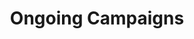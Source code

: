 ---
title: Ongoing Campaigns
ongoing_campaigns_page:
  campaigns:
    title: Ongoing ACCE Campaigns
    intro_p1: At the Alliance for CancerCare Equity (ACCE), we are committed to ensuring that no one is denied cancer treatment because of financial hardship. Every month, we support patients in Ghana and Canada—covering treatment costs, medications, and transportation. But the need is great, and the costs keep rising.
    intro_p2: That’s why, from time to time, we launch special fundraising campaigns. These campaigns help us respond to urgent cases, expand our support to more patients, and sustain ongoing treatments.
    intro_p3: Each campaign is a call to action—a chance for our community to step in and give hope where it's needed most. Every dollar you give directly impacts a life.
    intro_p4: Together, we can close the gap in cancer care and bring healing within reach.
    campaigns_title: Our Campaigns
    campaigns_intro: Below are our ongoing campaigns. We invite you to share them with your friends, family, and social media circles—together, we can reach more hearts and help more lives Click on the images below for more information.
    campaign_items:
      - name: Save Baby Ariel’s Life
        description: She’s Only 14 Months and Fighting Liver Cancer
        href: https://www.allianceforcancercareequity.ca/_files/ugd/8b0cc2_0e89f3559590412c92d8233d0812a60c.pdf
        imageUrl: https://static.wixstatic.com/media/8b0cc2_2a096dfb0fa1402989907e2e812c82a3~mv2.jpg/v1/fill/w_388,h_550,al_c,q_80,usm_0.66_1.00_0.01,enc_avif,quality_auto/8b0cc2_2a096dfb0fa1402989907e2e812c82a3~mv2.jpg
        external: true
      - name: Hope for Gilda Tuffour
        description: A 10-Year-Old Girl Fighting Brain Cancer
        href: /campaigns/hope-for-gilda
        imageUrl: https://static.wixstatic.com/media/8b0cc2_59d27f848958460ca8588348c68fbfe4~mv2.jpg/v1/fill/w_400,h_534,al_c,q_80,usm_0.66_1.00_0.01,enc_avif,quality_auto/_8b0cc2_59d27f848958460ca8588348c68fbfe4~mv2.jpg
        external: false
  cta:
    title: Read More About Our Campaigns
    button1_text: Transforming Lives
    button1_href: https://www.allianceforcancercareequity.ca/_files/ugd/8b0cc2_0e89f3559590412c92d8233d0812a60c.pdf
    button2_text: Unfunded Cancer Drugs
    button2_href: https://www.allianceforcancercareequity.ca/_files/ugd/8b0cc2_bb8b1704b9094e019d1314efb6dcb119.pdf
---